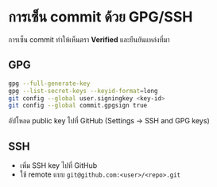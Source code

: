 # การเซ็น commit ด้วย GPG/SSH

การเซ็น commit ทำให้เห็นตรา **Verified** และยืนยันแหล่งที่มา

## GPG
```bash
gpg --full-generate-key
gpg --list-secret-keys --keyid-format=long
git config --global user.signingkey <key-id>
git config --global commit.gpgsign true
```
อัปโหลด public key ไปที่ GitHub (Settings → SSH and GPG keys)

## SSH
- เพิ่ม SSH key ไปที่ GitHub
- ใช้ remote แบบ `git@github.com:<user>/<repo>.git`
